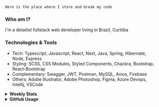 ```
Here is the place where I store and break my code
```
### Who am I?
I'm a detailist fullstack web developer living in Brazil, Curitiba

### Technologies & Tools
- Tech: Typescript, Javascript, React, Next, Java, Spring, Hibernate, Node, Express
- Styling: SCSS, CSS Modules, Styled Components, Chackra, Bootstrap, React-Bootstrap
- Complementary: Swagger, JWT, Postman, MySQL, Axios, Firebase
- Others: Adobe Illustrator, Adobe Photoshop, Figma, Azure Devops, Intellij, VSCode

<details>
  <summary><b> Weekly Stats</b></summary>
<!--START_SECTION:waka-->

```text
Java             26 hrs 18 mins  ██████████████████████▓░░   90.17 %
TypeScript       2 hrs 31 mins   ██▒░░░░░░░░░░░░░░░░░░░░░░   08.67 %
GitIgnore file   7 mins          ░░░░░░░░░░░░░░░░░░░░░░░░░   00.41 %
XML              4 mins          ░░░░░░░░░░░░░░░░░░░░░░░░░   00.28 %
JSON             3 mins          ░░░░░░░░░░░░░░░░░░░░░░░░░   00.20 %
Properties       2 mins          ░░░░░░░░░░░░░░░░░░░░░░░░░   00.14 %
```

<!--END_SECTION:waka-->
</details>

<details>
  <summary><b> GitHub Usage</b></summary>
  
[![Top Langs](https://github-readme-stats.vercel.app/api/top-langs/?username=gxlpes&&langs_count=9&layout=compact)](https://github.com/anuraghazra/github-readme-stats)

</details>
